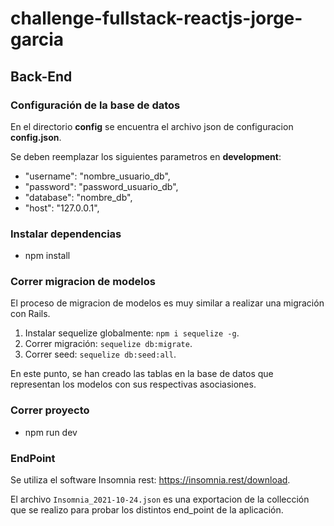 # challenge-fullstack-reactjs-jorge-garcia

## Back-End

### Configuración de la base de datos

En el directorio **config** se encuentra el archivo json de configuracion **config.json**.

Se deben reemplazar los siguientes parametros en **development**:

* "username": "nombre_usuario_db",
* "password": "password_usuario_db",
* "database": "nombre_db",
* "host": "127.0.0.1",

### Instalar dependencias

* npm install

### Correr migracion de modelos

El proceso de migracion de modelos es muy similar a realizar una migración con Rails.
1. Instalar sequelize globalmente: `npm i sequelize -g`.
2. Correr migración: `sequelize db:migrate`.
3. Correr seed: `sequelize db:seed:all`.

En este punto, se han creado las tablas en la base de datos que representan los modelos con sus respectivas asociasiones.

### Correr proyecto

* npm run dev

### EndPoint 

Se utiliza el software Insomnia rest: https://insomnia.rest/download.

El archivo `Insomnia_2021-10-24.json` es una exportacion de la collección que se realizo para probar los distintos end_point de la aplicación.


